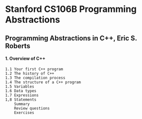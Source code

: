 # Stanford CS106B Programming Abstractions
## Programming Abstractions in C++, Eric S. Roberts

#### 1. Overview of C++
    1.1 Your first C++ program
    1.2 The history of C++
    1.3 The compilation process
    1.4 The structure of a C++ program
    1.5 Variables
    1.6 Data types
    1.7 Expressions
    1,8 Statements
        Summary
        Review questions
        Exercises